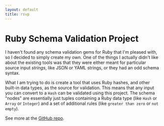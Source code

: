 ```yaml
---
layout: default
title: rsvp
---
```


<div class="page-header">
  <h1>Ruby Schema Validation Project</h1>
</div>

I haven't found any schema validation gems for Ruby that I'm pleased with, so I
decided to simply create my own. One of the things I actually didn't like about
the existing tools was that they were either meant for particular source input
_strings_, like JSON or YAML strings, or they had an odd schema syntax.

What I am trying to do is create a tool that uses Ruby hashes, and other
built-in data types, as the source for validation. This means that any input you
can convert to a `Hash` can be validated using this project. The schema "nodes"
are essentially just tuples containing a Ruby data type (like `Hash` or `Array`
or `Integer`) and a set of additional rules (like `greater than zero` or `not
empty`).

See more at the [GitHub repo][repo].

[repo]: https://github.com/kolorahl/rsvp
